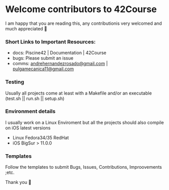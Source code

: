 # Welcome contributors to 42Course
 I am happy that you are reading this, any contributionis very welcomed and much appreciated 🙂
 
### Short Links to Important Resources:
   + docs: Piscine42 | Documentation | 42Course
   + bugs: Please submit an issue
   + comms: andrehernandezrosado@gmail.com | pulgamecanica11@gmail.com
   
### Testing
  Usually all projects come at least with a Makefile and/or an executable (test.sh || run.sh || setup.sh)
  
### Environment details
  I usually work on a Linux Enviroment but all the projects should also compile on iOS latest versions
  - Linux Fedora34/35 RedHat
  - iOS BigSur > 11.0.0
### Templates
  Follow the templates to submit Bugs, Issues, Contributions, Improovements ;etc.

Thank you 💙
